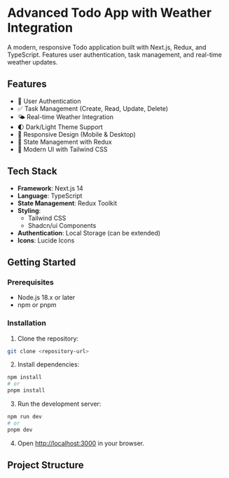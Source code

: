# Advanced Todo App with Weather Integration

A modern, responsive Todo application built with Next.js, Redux, and TypeScript. Features user authentication, task management, and real-time weather updates.

## Features

- 🔐 User Authentication
- ✅ Task Management (Create, Read, Update, Delete)
- 🌤️ Real-time Weather Integration
- 🌓 Dark/Light Theme Support
- 📱 Responsive Design (Mobile & Desktop)
- 🔄 State Management with Redux
- 🎨 Modern UI with Tailwind CSS

## Tech Stack

- **Framework**: Next.js 14
- **Language**: TypeScript
- **State Management**: Redux Toolkit
- **Styling**: 
  - Tailwind CSS
  - Shadcn/ui Components
- **Authentication**: Local Storage (can be extended)
- **Icons**: Lucide Icons

## Getting Started

### Prerequisites

- Node.js 18.x or later
- npm or pnpm

### Installation

1. Clone the repository:
```bash
git clone <repository-url>
```

2. Install dependencies:
```bash
npm install
# or
pnpm install
```

3. Run the development server:
```bash
npm run dev
# or
pnpm dev
```

4. Open [http://localhost:3000](http://localhost:3000) in your browser.

## Project Structure 
